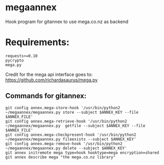 megaannex
=========

Hook program for gitannex to use mega.co.nz as backend

# Requirements:

    requests>=0.10
    pycrypto
    mega.py

Credit for the mega api interface goes to: https://github.com/richardasaurus/mega.py 

## Commands for gitannex:

    git config annex.mega-store-hook '/usr/bin/python2 ~/megaannex/megaannex.py store --subject $ANNEX_KEY --file $ANNEX_FILE'
    git config annex.mega-retrieve-hook '/usr/bin/python2 ~/megaannex/megaannex.py  getfile --subject $ANNEX_KEY --file $ANNEX_FILE'
    git config annex.mega-checkpresent-hook '/usr/bin/python2 ~/megaannex/megaannex.py fileexists --subject $ANNEX_KEY'
    git config annex.mega-remove-hook '/usr/bin/python2 ~/megaannex/megaannex.py delete --subject $ANNEX_KEY'
    git annex initremote mega type=hook hooktype=mega encryption=shared
    git annex describe mega "the mega.co.nz library"
